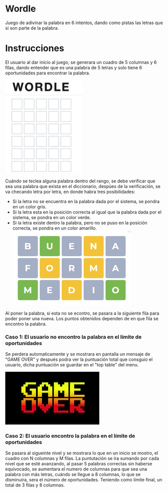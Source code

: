 # Wordle
Juego de adivinar la palabra en 6 intentos, dando como pistas las letras que si son parte de la palabra.

# Instrucciones
El usuario al dar inicio al juego, se generara un cuadro de 5 columnas y 6 filas, dando entender que es una palabra de 5 letras y solo tiene 6 oportunidades para encontrar la palabra.

![pantalla al inicio del juego!](docs/images/wordle.jpg "wordle")

Cuándo se teclea alguna palabra dentro del rango, se debe verificar que sea una palabra que exista en el diccionario, despúes de la verificación, se va checando letra por letra, en donde habra tres posibilidades:

- Si la letra no se encuentra en la palabra dada por el sistema, se pondra en un color gris.
- Si la letra esta en la posición correcta al igual que la palabra dada por el sistema, se pondra en un color verde.
- Si la letra existe dentro la palabra, pero no se puso en la posición correcta, se pondra en un color amarillo.
![Diferentes casos para las letras](docs/images/spanish-wordle-how-to-2.jpg)

Al poner la palabra, si esta no se econtro, se pasara a la siguiente fila para poder poner una nueva. Los puntos obtenidos dependen de en que fila se encontro la palabra.

### Caso 1: El usuario no encontro la palabra en el límite de oportunidades

Se perdera automaticamente y se mostrara en pantalla un mensaje de "GAME OVER" y después podra ver la puntuación total que consguio el usuario, dicha puntuación se guardar en el "top table" del menu.

![Mensaje GAME OVER](docs/images/descargar.jpg)

### Caso 2: El usuario encontro la palabra en el límite de oportunidades

Se pasara al sigueinte nivel y se mostrara lo que en un inicio se mostro, el cuadro con N columnas y M filas. La puntutación se ira sumando por cada nivel que se esté avanzando, al pasar 5 palabras correctas sin haberse equivocado, se aumentara el numero de columnas para que sea una palabra con más letras, cuándo se llegue a 8 columnas, lo que se disminuira, sera el número de oportunidades. Teniendo como límite final, un total de 3 filas y 8 columnas.
